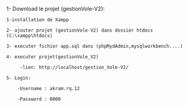 1- Download le projet (gestionVole-V2):

    1-installation de Xampp

    2- ajouter projet (gestionVole-V2) dans dossier htdocs (C:\xampp\htdocs)

    3- executer fichier app.sql dans (phpMydAdmin,mysqlworkbench....)

    4- executer projet(gestionVole_V2)

         -lien: http://localhost/gestion_Vole-V2/

    5- Login:

        -Username : akram.rq.12
        
        -Password : 0000
